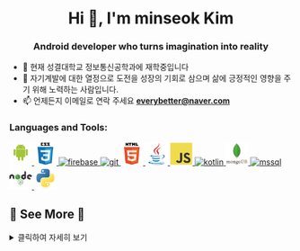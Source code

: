 <h1 align="center">Hi 👋, I'm minseok Kim</h1>
<h3 align="center">Android developer who turns imagination into reality</h3>

- 🔭 현재 성결대학교 정보통신공학과에 재학중입니다
- 💬 자기계발에 대한 열정으로 도전을 성장의 기회로 삼으며 삶에 긍정적인 영향을 주기 위해 노력하는 사람입니다.
- 📫 언제든지 이메일로 연락 주세요 **everybetter@naver.com**


<p align="left">
</p>

<h3 align="left">Languages and Tools:</h3>
<p align="left"> 
  <a href="https://developer.android.com" target="_blank" rel="noreferrer"> 
    <img src="https://raw.githubusercontent.com/devicons/devicon/master/icons/android/android-original-wordmark.svg" alt="android" width="40" height="40"/> 
  </a>
  <a href="https://www.w3schools.com/css/" target="_blank" rel="noreferrer"> 
    <img src="https://raw.githubusercontent.com/devicons/devicon/master/icons/css3/css3-original-wordmark.svg" alt="css3" width="40" height="40"/> 
  </a>
  <a href="https://firebase.google.com/" target="_blank" rel="noreferrer"> 
    <img src="https://www.vectorlogo.zone/logos/firebase/firebase-icon.svg" alt="firebase" width="40" height="40"/> 
  </a>
  <a href="https://git-scm.com/" target="_blank" rel="noreferrer"> 
    <img src="https://www.vectorlogo.zone/logos/git-scm/git-scm-icon.svg" alt="git" width="40" height="40"/> 
  </a>
  <a href="https://www.w3.org/html/" target="_blank" rel="noreferrer"> 
    <img src="https://raw.githubusercontent.com/devicons/devicon/master/icons/html5/html5-original-wordmark.svg" alt="html5" width="40" height="40"/> 
  </a>
  <a href="https://www.java.com" target="_blank" rel="noreferrer"> 
    <img src="https://raw.githubusercontent.com/devicons/devicon/master/icons/java/java-original.svg" alt="java" width="40" height="40"/> 
  </a>
  <a href="https://developer.mozilla.org/en-US/docs/Web/JavaScript" target="_blank" rel="noreferrer"> 
    <img src="https://raw.githubusercontent.com/devicons/devicon/master/icons/javascript/javascript-original.svg" alt="javascript" width="40" height="40"/> 
  </a>
  <a href="https://kotlinlang.org" target="_blank" rel="noreferrer"> 
    <img src="https://www.vectorlogo.zone/logos/kotlinlang/kotlinlang-icon.svg" alt="kotlin" width="40" height="40"/> 
  </a>
  <a href="https://www.mongodb.com/" target="_blank" rel="noreferrer"> 
    <img src="https://raw.githubusercontent.com/devicons/devicon/master/icons/mongodb/mongodb-original-wordmark.svg" alt="mongodb" width="40" height="40"/> 
  </a>
  <a href="https://www.microsoft.com/en-us/sql-server" target="_blank" rel="noreferrer"> 
    <img src="https://www.svgrepo.com/show/303229/microsoft-sql-server-logo.svg" alt="mssql" width="40" height="40"/> 
  </a>
  <a href="https://nodejs.org" target="_blank" rel="noreferrer"> 
    <img src="https://raw.githubusercontent.com/devicons/devicon/master/icons/nodejs/nodejs-original-wordmark.svg" alt="nodejs" width="40" height="40"/> 
  </a>
  <a href="https://www.python.org" target="_blank" rel="noreferrer"> 
    <img src="https://raw.githubusercontent.com/devicons/devicon/master/icons/python/python-original.svg" alt="python" width="40" height="40"/> 
  </a>
</p>




## 🌟 See More 🌟

<details>
  <summary>클릭하여 자세히 보기</summary>
  
  ### 📂 Project

  - **[재능 기부 어플](https://github.com/123qweminseok/Talent-Donation-App/blob/master/README.md)** - 기획, 안드로이드 개발(JAVA 팀장) (2024.03 ~ 2023.5)
  - **[NFC 출입관리 어플](https://github.com/123qweminseok/NFC-firstproejct)** -기획,안드로이드 개발(팀장) (2024.09 ~ 2024.11)
  - **[TODO캘린더](https://github.com/your-repo3)** - 기획, 안드로이드 개발(팀장) (2024.10 ~ 2024.12)


---

## 📘 Study

- 교내 웹,앱프로그래밍 스터디장 (2024.09 ~ 2024.12)
- 교내 객체지향 프로그래밍(JAVA) 튜터링장 (2023.09 ~ 2024.12)

---


## 🏆 Award
- 🥈 **성결대학교 창의문제해결 프로젝트 우수상(2등)** (2024.12.26)([링크](https://github.com/123qweminseok/NFC-firstproejct))
- 🏆 **성결대학교 성결튜터링(튜터) 최우수팀(1등)**(2024.12.23)([링크](곧 올라올 예정.))
- 🏆 **성결대학교 ICT 통합경진대회 최우수상(1등)** (2024.11.28) - [링크](https://www.sungkyul.ac.kr/sungkyulice/4167/subview.do?enc=Zm5jdDF8QEB8JTJGYmJzJTJGc3VuZ2t5dWxpY2UlMkYxMzc3JTJGMzY3MDQlMkZhcnRjbFZpZXcuZG8lM0Zpc1ZpZXdNaW5lJTNEZmFsc2UlMjZiYnNDbFNlcSUzRCUyNnNyY2hXcmQlM0QlMjZyZ3NCZ25kZVN0ciUzRCUyNnBhZ2UlM0QxJTI2YmJzT3BlbldyZFNlcSUzRCUyNnJnc0VuZGRlU3RyJTNEJTI2c3JjaENvbHVtbiUzRCUyNnBhc3N3b3JkJTNEJTI2)
- 🥉 **성결대학교 창업아이디어 경진대회 동상(3등)** (2024.11.27)-("페스티 고(축제와 함께 걷는 리워드 어플))-([링크](곧 올라올 예정))
- 🏆 **성결대학교 정보통신공학과 3학년 수석(1등)** (2024.07)[링크](https://blog.naver.com/everybetter/223502859872)
- 🏆 **성결대학교 포트폴리오 경진대회 최우수상(1등)** (2024.05.21) [링크](https://www.youtube.com/watch?v=LelZTbJi1y0&t=304s)
- 🥈 **2024 삶의 질 연구회 동계 학술대회 우수상(2등)** (2024.01.12) (NERF기술을 활용한 파노라마 어플리케이션)[링크](https://www.sungkyul.ac.kr/sungkyulice/7148/subview.do?enc=Zm5jdDF8QEB8JTJGYmJzJTJGc3VuZ2t5dWxpY2UlMkYxOTAzJTJGMzQzMzElMkZhcnRjbFZpZXcuZG8lM0Zpc1ZpZXdNaW5lJTNEZmFsc2UlMjZiYnNDbFNlcSUzRCUyNnNyY2hXcmQlM0QlMjZyZ3NCZ25kZVN0ciUzRCUyNnBhZ2UlM0QxJTI2YmJzT3BlbldyZFNlcSUzRCUyNnJnc0VuZGRlU3RyJTNEJTI2c3JjaENvbHVtbiUzRCUyNnBhc3N3b3JkJTNEJTI2)
- 🥉 **2023 한국실천공학교육학회 교육장비/매체 개발 및 아이디어 경진대회 동상(3등)** (2023.11.03)-(NFRF기술을 활용한 부동산 어플리케이션)[링크](https://www.sungkyul.ac.kr/sungkyulice/7148/subview.do?enc=Zm5jdDF8QEB8JTJGYmJzJTJGc3VuZ2t5dWxpY2UlMkYxOTAzJTJGMzUxMTYlMkZhcnRjbFZpZXcuZG8lM0Zpc1ZpZXdNaW5lJTNEZmFsc2UlMjZiYnNDbFNlcSUzRCUyNnNyY2hXcmQlM0QlMjZyZ3NCZ25kZVN0ciUzRCUyNnBhZ2UlM0QxJTI2YmJzT3BlbldyZFNlcSUzRCUyNnJnc0VuZGRlU3RyJTNEJTI2c3JjaENvbHVtbiUzRCUyNnBhc3N3b3JkJTNEJTI2)
---
  
## Most Used Languages
![Most Used Languages](https://github-readme-stats.vercel.app/api/top-langs/?username=123qweminseok&layout=compact&langs_count=10&theme=dark)

</div>

---

